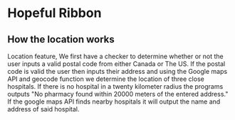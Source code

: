 # Hopeful Ribbon
## How the location works
Location feature, We first have a checker to determine whether or not the user inputs a valid postal code from either Canada or The US. If the postal code is valid the user then inputs their address and using the Google maps API and geocode function we determine the location of three close hospitals. If there is no hospital in a twenty kilometer radius the programs outputs "No pharmacy found within 20000 meters of the entered address." If the google maps API finds nearby hospitals it will output the name and address of said hospital.
